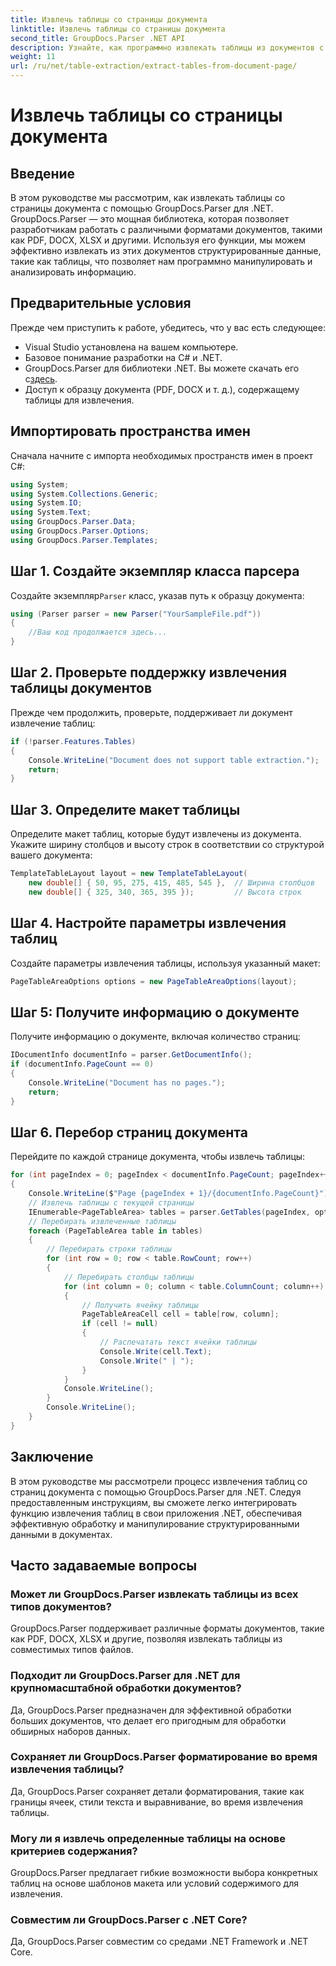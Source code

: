 ```yaml
---
title: Извлечь таблицы со страницы документа
linktitle: Извлечь таблицы со страницы документа
second_title: GroupDocs.Parser .NET API
description: Узнайте, как программно извлекать таблицы из документов с помощью GroupDocs.Parser для .NET. Это подробное руководство содержит пошаговые инструкции.
weight: 11
url: /ru/net/table-extraction/extract-tables-from-document-page/
---
```


# Извлечь таблицы со страницы документа

## Введение
В этом руководстве мы рассмотрим, как извлекать таблицы со страницы документа с помощью GroupDocs.Parser для .NET. GroupDocs.Parser — это мощная библиотека, которая позволяет разработчикам работать с различными форматами документов, такими как PDF, DOCX, XLSX и другими. Используя его функции, мы можем эффективно извлекать из этих документов структурированные данные, такие как таблицы, что позволяет нам программно манипулировать и анализировать информацию.
## Предварительные условия
Прежде чем приступить к работе, убедитесь, что у вас есть следующее:
- Visual Studio установлена на вашем компьютере.
- Базовое понимание разработки на C# и .NET.
-  GroupDocs.Parser для библиотеки .NET. Вы можете скачать его с[здесь](https://releases.groupdocs.com/parser/net/).
- Доступ к образцу документа (PDF, DOCX и т. д.), содержащему таблицы для извлечения.

## Импортировать пространства имен
Сначала начните с импорта необходимых пространств имен в проект C#:
```csharp
using System;
using System.Collections.Generic;
using System.IO;
using System.Text;
using GroupDocs.Parser.Data;
using GroupDocs.Parser.Options;
using GroupDocs.Parser.Templates;
```
## Шаг 1. Создайте экземпляр класса парсера
 Создайте экземпляр`Parser` класс, указав путь к образцу документа:
```csharp
using (Parser parser = new Parser("YourSampleFile.pdf"))
{
    //Ваш код продолжается здесь...
}
```
## Шаг 2. Проверьте поддержку извлечения таблицы документов
Прежде чем продолжить, проверьте, поддерживает ли документ извлечение таблиц:
```csharp
if (!parser.Features.Tables)
{
    Console.WriteLine("Document does not support table extraction.");
    return;
}
```
## Шаг 3. Определите макет таблицы
Определите макет таблиц, которые будут извлечены из документа. Укажите ширину столбцов и высоту строк в соответствии со структурой вашего документа:
```csharp
TemplateTableLayout layout = new TemplateTableLayout(
    new double[] { 50, 95, 275, 415, 485, 545 },  // Ширина столбцов
    new double[] { 325, 340, 365, 395 });         // Высота строк
```
## Шаг 4. Настройте параметры извлечения таблиц
Создайте параметры извлечения таблицы, используя указанный макет:
```csharp
PageTableAreaOptions options = new PageTableAreaOptions(layout);
```
## Шаг 5: Получите информацию о документе
Получите информацию о документе, включая количество страниц:
```csharp
IDocumentInfo documentInfo = parser.GetDocumentInfo();
if (documentInfo.PageCount == 0)
{
    Console.WriteLine("Document has no pages.");
    return;
}
```
## Шаг 6. Перебор страниц документа
Перейдите по каждой странице документа, чтобы извлечь таблицы:
```csharp
for (int pageIndex = 0; pageIndex < documentInfo.PageCount; pageIndex++)
{
    Console.WriteLine($"Page {pageIndex + 1}/{documentInfo.PageCount}");
    // Извлечь таблицы с текущей страницы
    IEnumerable<PageTableArea> tables = parser.GetTables(pageIndex, options);
    // Перебирать извлеченные таблицы
    foreach (PageTableArea table in tables)
    {
        // Перебирать строки таблицы
        for (int row = 0; row < table.RowCount; row++)
        {
            // Перебирать столбцы таблицы
            for (int column = 0; column < table.ColumnCount; column++)
            {
                // Получить ячейку таблицы
                PageTableAreaCell cell = table[row, column];
                if (cell != null)
                {
                    // Распечатать текст ячейки таблицы
                    Console.Write(cell.Text);
                    Console.Write(" | ");
                }
            }
            Console.WriteLine();
        }
        Console.WriteLine();
    }
}
```

## Заключение
В этом руководстве мы рассмотрели процесс извлечения таблиц со страниц документа с помощью GroupDocs.Parser для .NET. Следуя предоставленным инструкциям, вы сможете легко интегрировать функцию извлечения таблиц в свои приложения .NET, обеспечивая эффективную обработку и манипулирование структурированными данными в документах.

## Часто задаваемые вопросы
### Может ли GroupDocs.Parser извлекать таблицы из всех типов документов?
GroupDocs.Parser поддерживает различные форматы документов, такие как PDF, DOCX, XLSX и другие, позволяя извлекать таблицы из совместимых типов файлов.
### Подходит ли GroupDocs.Parser для .NET для крупномасштабной обработки документов?
Да, GroupDocs.Parser предназначен для эффективной обработки больших документов, что делает его пригодным для обработки обширных наборов данных.
### Сохраняет ли GroupDocs.Parser форматирование во время извлечения таблицы?
Да, GroupDocs.Parser сохраняет детали форматирования, такие как границы ячеек, стили текста и выравнивание, во время извлечения таблицы.
### Могу ли я извлечь определенные таблицы на основе критериев содержания?
GroupDocs.Parser предлагает гибкие возможности выбора конкретных таблиц на основе шаблонов макета или условий содержимого для извлечения.
### Совместим ли GroupDocs.Parser с .NET Core?
Да, GroupDocs.Parser совместим со средами .NET Framework и .NET Core.